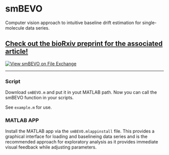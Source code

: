 # smBEVO
Computer vision approach to intuitive baseline drift estimation for single-molecule data series.

## [Check out the bioRxiv preprint for the associated article!](https://doi.org/10.1101/2021.11.12.468397)

[![View smBEVO on File Exchange](https://www.mathworks.com/matlabcentral/images/matlab-file-exchange.svg)](https://www.mathworks.com/matlabcentral/fileexchange/101904-smbevo)

---

### Script

Download `smBEVO.m` and put it in yout MATLAB path. Now you can call the smBEVO function in your scripts.

See `example.m` for use.

### MATLAB APP

Install the MATLAB app via the `smBEVO.mlappinstall` file. This provides a graphical interface for loading and baselineing data series and is the recommended approach for exploratory analysis as it provides immediate visual feedback while adjusting parameters.
